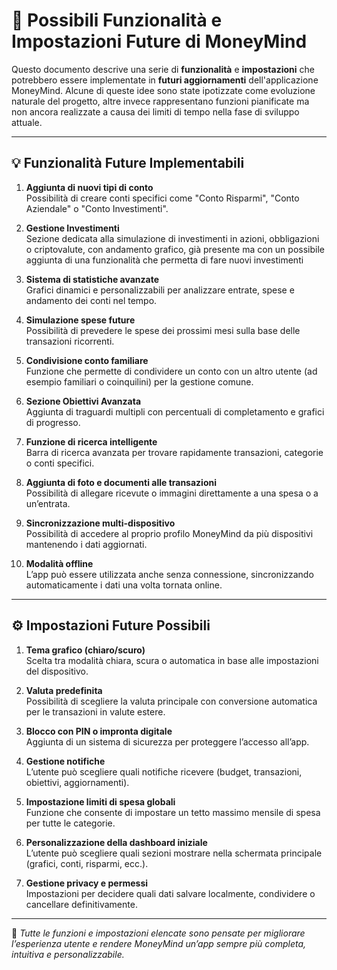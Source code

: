 # 🚀 Possibili Funzionalità e Impostazioni Future di MoneyMind

Questo documento descrive una serie di **funzionalità** e **impostazioni** che potrebbero essere implementate in **futuri aggiornamenti** dell'applicazione MoneyMind. Alcune di queste idee sono state ipotizzate come evoluzione naturale del progetto, altre invece rappresentano funzioni pianificate ma non ancora realizzate a causa dei limiti di tempo nella fase di sviluppo attuale.

---

## 💡 Funzionalità Future Implementabili

1. **Aggiunta di nuovi tipi di conto**  
   Possibilità di creare conti specifici come "Conto Risparmi", "Conto Aziendale" o "Conto Investimenti".

2. **Gestione Investimenti**  
   Sezione dedicata alla simulazione di investimenti in azioni, obbligazioni o criptovalute, con andamento grafico, già presente ma con un possibile aggiunta di una funzionalità che permetta di fare nuovi investimenti

3. **Sistema di statistiche avanzate**  
   Grafici dinamici e personalizzabili per analizzare entrate, spese e andamento dei conti nel tempo.

4. **Simulazione spese future**  
   Possibilità di prevedere le spese dei prossimi mesi sulla base delle transazioni ricorrenti.

5. **Condivisione conto familiare**  
   Funzione che permette di condividere un conto con un altro utente (ad esempio familiari o coinquilini) per la gestione comune.

6. **Sezione Obiettivi Avanzata**  
   Aggiunta di traguardi multipli con percentuali di completamento e grafici di progresso.

7. **Funzione di ricerca intelligente**  
   Barra di ricerca avanzata per trovare rapidamente transazioni, categorie o conti specifici.

8. **Aggiunta di foto e documenti alle transazioni**  
   Possibilità di allegare ricevute o immagini direttamente a una spesa o a un’entrata.

9. **Sincronizzazione multi-dispositivo**  
   Possibilità di accedere al proprio profilo MoneyMind da più dispositivi mantenendo i dati aggiornati.

10. **Modalità offline**  
   L’app può essere utilizzata anche senza connessione, sincronizzando automaticamente i dati una volta tornata online.

---

## ⚙️ Impostazioni Future Possibili

1. **Tema grafico (chiaro/scuro)**  
   Scelta tra modalità chiara, scura o automatica in base alle impostazioni del dispositivo.

2. **Valuta predefinita**  
   Possibilità di scegliere la valuta principale con conversione automatica per le transazioni in valute estere.

3. **Blocco con PIN o impronta digitale**  
   Aggiunta di un sistema di sicurezza per proteggere l’accesso all’app.

4. **Gestione notifiche**  
   L’utente può scegliere quali notifiche ricevere (budget, transazioni, obiettivi, aggiornamenti).

5. **Impostazione limiti di spesa globali**  
   Funzione che consente di impostare un tetto massimo mensile di spesa per tutte le categorie.

6. **Personalizzazione della dashboard iniziale**  
   L’utente può scegliere quali sezioni mostrare nella schermata principale (grafici, conti, risparmi, ecc.).

7. **Gestione privacy e permessi**  
    Impostazioni per decidere quali dati salvare localmente, condividere o cancellare definitivamente.

---

📌 *Tutte le funzioni e impostazioni elencate sono pensate per migliorare l’esperienza utente e rendere MoneyMind un’app sempre più completa, intuitiva e personalizzabile.*

